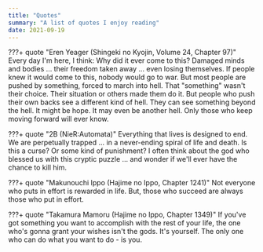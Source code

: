 ```yaml
---
title: "Quotes"
summary: "A list of quotes I enjoy reading"
date: 2021-09-19
---
```


???+ quote "Eren Yeager (Shingeki no Kyojin, Volume 24, Chapter 97)"
     Every day I'm here, I think: Why did it ever come to this? Damaged minds and bodies ... their
     freedom taken away ... even losing themselves. If people knew it would come to this, nobody
     would go to war. But most people are pushed by something, forced to march into hell. That
     "something" wasn't their choice. Their situation or others made them do it. But people who push
     their own backs see a different kind of hell. They can see something beyond the hell. It might
     be hope. It may even be another hell. Only those who keep moving forward will ever know.

???+ quote "2B (NieR:Automata)"
     Everything that lives is designed to end. We are perpetually trapped ... in a never-ending
     spiral of life and death. Is this a curse? Or some kind of punishment? I often think about the
     god who blessed us with this cryptic puzzle ... and wonder if we'll ever have the chance to
     kill him.

???+ quote "Makunouchi Ippo (Hajime no Ippo, Chapter 1241)"
     Not everyone who puts in effort is rewarded in life. But, those who succeed are always those
     who put in effort.

???+ quote "Takamura Mamoru (Hajime no Ippo, Chapter 1349)"
     If you've got something you want to accomplish with the rest of your life, the one who's gonna
     grant your wishes isn't the gods. It's yourself. The only one who can do what you want to do -
     is you.
